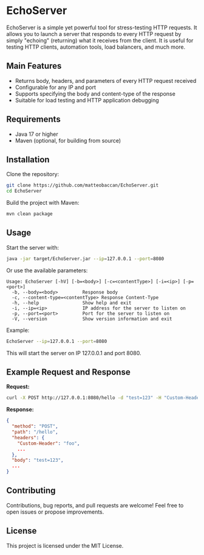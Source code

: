 # EchoServer

EchoServer is a simple yet powerful tool for stress-testing HTTP requests. It allows you to launch a server that responds to every HTTP request by simply "echoing" (returning) what it receives from the client. It is useful for testing HTTP clients, automation tools, load balancers, and much more.

## Main Features

- Returns body, headers, and parameters of every HTTP request received
- Configurable for any IP and port
- Supports specifying the body and content-type of the response
- Suitable for load testing and HTTP application debugging

## Requirements

- Java 17 or higher
- Maven (optional, for building from source)

## Installation

Clone the repository:
```bash
git clone https://github.com/matteobaccan/EchoServer.git
cd EchoServer
```

Build the project with Maven:
```bash
mvn clean package
```

## Usage

Start the server with:
```bash
java -jar target/EchoServer.jar --ip=127.0.0.1 --port=8080
```

Or use the available parameters:
```
Usage: EchoServer [-hV] [-b=<body>] [-c=<contentType>] [-i=<ip>] [-p=<port>]
  -b, --body=<body>         Response body
  -c, --content-type=<contentType> Response Content-Type
  -h, --help                Show help and exit
  -i, --ip=<ip>             IP address for the server to listen on
  -p, --port=<port>         Port for the server to listen on
  -V, --version             Show version information and exit
```

Example:
```bash
EchoServer --ip=127.0.0.1 --port=8080
```
This will start the server on IP 127.0.0.1 and port 8080.

## Example Request and Response

**Request:**
```bash
curl -X POST http://127.0.0.1:8080/hello -d "test=123" -H "Custom-Header: foo"
```

**Response:**
```json
{
  "method": "POST",
  "path": "/hello",
  "headers": {
    "Custom-Header": "foo",
    ...
  },
  "body": "test=123",
  ...
}
```

## Contributing

Contributions, bug reports, and pull requests are welcome! Feel free to open issues or propose improvements.

## License

This project is licensed under the MIT License.
